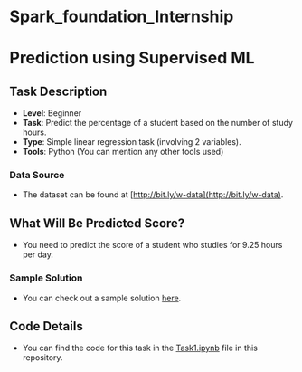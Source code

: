 # Spark_foundation_Internship
# Prediction using Supervised ML

## Task Description

- **Level**: Beginner
- **Task**: Predict the percentage of a student based on the number of study hours.
- **Type**: Simple linear regression task (involving 2 variables).
- **Tools**: Python (You can mention any other tools used)

### Data Source

- The dataset can be found at [http://bit.ly/w-data](http://bit.ly/w-data).

## What Will Be Predicted Score?

- You need to predict the score of a student who studies for 9.25 hours per day.

### Sample Solution

- You can check out a sample solution [here](https://bit.ly/2HxiGGJ).

## Code Details

- You can find the code for this task in the [Task1.ipynb](Task1.ipynb) file in this repository.

